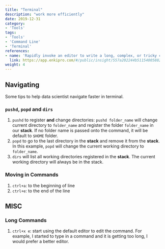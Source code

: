 ```yaml
---
title: "Terminal"
description: "work more efficiently"
date: 2019-12-31
category:
- 'Tools'
tags:
- 'Tools'
- 'Command Line'
- 'Terminal'
references:
- name: 'Rapidly invoke an editor to write a long, complex, or tricky command'
  link: https://app.enkipro.com/#/public/insight/557a202244b51154005882a2?signedUp=1
weight: 4
---
```





## Navigating

Some tips to help data scientist navigate faster in terminal.


### `pushd`, `popd` and `dirs`

1. `pushd` to register **and** change directories: `pushd folder_name` will change current directory to `folder_name` and register the folder `folder_name` in our **stack**. If no folder name is passed onto the command, it will be default to `$HOME` folder.
2. `popd` to go to the last directory in the **stack** and remove it from the **stack**. In this example, `popd` will change the current working directory to `folder_name`.
3. `dirs` will list all working directories registered in the **stack**. The current working directory will always be in the stack.

### Moving in Commands

1. `ctrl+a`: to the beginning of line
2. `ctrl+e`: to the end of the line


## MISC

### Long Commands

1. `ctrl+x e`: start using the default editor to edit the command. For example, I started to type in a command and it is getting too long, I would prefer a better editor.
